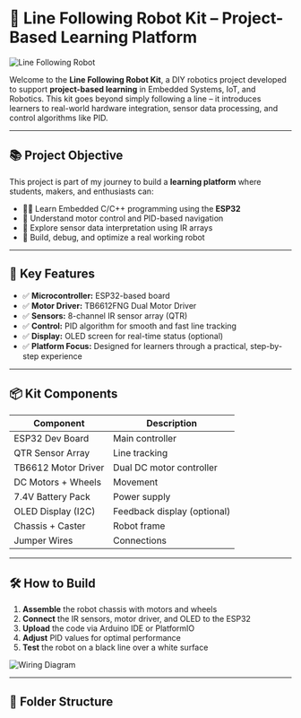 # 🚗 Line Following Robot Kit – Project-Based Learning Platform

![Line Following Robot](images/robot_hero.jpg) <!-- Replace with your actual image path -->

Welcome to the **Line Following Robot Kit**, a DIY robotics project developed to support **project-based learning** in Embedded Systems, IoT, and Robotics. This kit goes beyond simply following a line – it introduces learners to real-world hardware integration, sensor data processing, and control algorithms like PID.

---

## 📚 Project Objective

This project is part of my journey to build a **learning platform** where students, makers, and enthusiasts can:

- 👨‍💻 Learn Embedded C/C++ programming using the **ESP32**
- 🔧 Understand motor control and PID-based navigation
- 🧠 Explore sensor data interpretation using IR arrays
- 🚀 Build, debug, and optimize a real working robot

---

## 🧠 Key Features

- ✅ **Microcontroller:** ESP32-based board
- ✅ **Motor Driver:** TB6612FNG Dual Motor Driver
- ✅ **Sensors:** 8-channel IR sensor array (QTR)
- ✅ **Control:** PID algorithm for smooth and fast line tracking
- ✅ **Display:** OLED screen for real-time status (optional)
- ✅ **Platform Focus:** Designed for learners through a practical, step-by-step experience

---

## 📦 Kit Components

| Component           | Description                  |
|---------------------|------------------------------|
| ESP32 Dev Board     | Main controller              |
| QTR Sensor Array    | Line tracking                |
| TB6612 Motor Driver | Dual DC motor controller     |
| DC Motors + Wheels  | Movement                     |
| 7.4V Battery Pack   | Power supply                 |
| OLED Display (I2C)  | Feedback display (optional)  |
| Chassis + Caster    | Robot frame                  |
| Jumper Wires        | Connections                  |

---

## 🛠️ How to Build

1. **Assemble** the robot chassis with motors and wheels  
2. **Connect** the IR sensors, motor driver, and OLED to the ESP32  
3. **Upload** the code via Arduino IDE or PlatformIO  
4. **Adjust** PID values for optimal performance  
5. **Test** the robot on a black line over a white surface  

![Wiring Diagram](images/wiring_diagram.png) <!-- Replace with actual wiring image -->

---

## 🧾 Folder Structure

